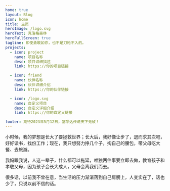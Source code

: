 ```yaml
---
home: true
layout: Blog
icon: home
title: 主页
heroImage: /logo.svg
heroText: 克洛格森林
heroFullScreen: true
tagline: 即使勇敢如你，也不是刀枪不入的。
projects:
  - icon: project
    name: 项目名称
    desc: 项目详细描述
    link: https://你的项目链接

  - icon: friend
    name: 伙伴名称
    desc: 伙伴详细介绍
    link: https://你的伙伴链接

  - icon: /logo.svg
    name: 自定义项目
    desc: 自定义详细介绍
    link: https://你的自定义链接

footer: 期待2023年5月12日，塞尔达传说天下无敌！
---
```


小时候，我的梦想是长大了要拯救世界；长大后，我好像让步了，退而求其次吧，好好读书，找份工作；现在，我只想努力挣几个子，掏自己的腰包，带父母吃大餐、去旅游。  

我妈跟我说，人这一辈子，什么都可以拖延，唯独两件事要立即去做，教育孩子和孝敬父母，因为孩子会长大成人，父母会离我们而去。  

很多话，以前我不曾在意，当生活的压力渐渐落到自己肩膀上，人变实在了，话也少了，只说以前不信的话。
